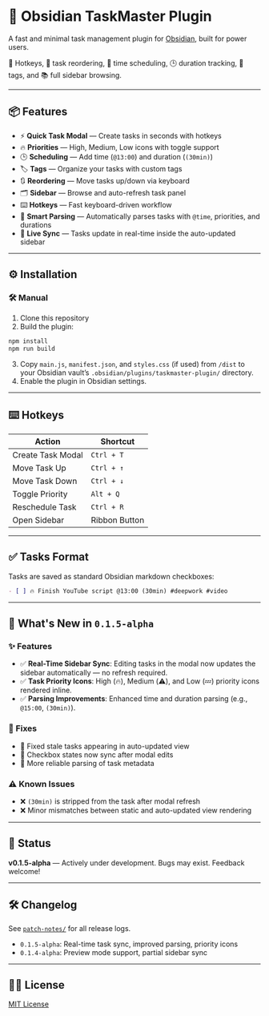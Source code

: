 # 🧠 Obsidian TaskMaster Plugin

A fast and minimal task management plugin for [Obsidian](https://obsidian.md), built for power users.

🚀 Hotkeys, 🔼 task reordering, 🔔 time scheduling, 🕒 duration tracking, 🔖 tags, and 📚 full sidebar browsing.

---

## 📦 Features

* ⚡ **Quick Task Modal** — Create tasks in seconds with hotkeys
* 🔥 **Priorities** — High, Medium, Low icons with toggle support
* 🕒 **Scheduling** — Add time (`@13:00`) and duration (`(30min)`)
* 🏷️ **Tags** — Organize your tasks with custom tags
* 🔃 **Reordering** — Move tasks up/down via keyboard
* 🗂️ **Sidebar** — Browse and auto-refresh task panel
* ⌨️ **Hotkeys** — Fast keyboard-driven workflow
* 🧠 **Smart Parsing** — Automatically parses tasks with `@time`, priorities, and durations
* 🔄 **Live Sync** — Tasks update in real-time inside the auto-updated sidebar

---

## ⚙️ Installation

### 🛠 Manual

1. Clone this repository
2. Build the plugin:

```bash
npm install
npm run build
```

3. Copy `main.js`, `manifest.json`, and `styles.css` (if used) from `/dist` to your Obsidian vault’s `.obsidian/plugins/taskmaster-plugin/` directory.
4. Enable the plugin in Obsidian settings.

---

## ⌨️ Hotkeys

| Action            | Shortcut      |
| ----------------- | ------------- |
| Create Task Modal | `Ctrl + T`    |
| Move Task Up      | `Ctrl + ↑`    |
| Move Task Down    | `Ctrl + ↓`    |
| Toggle Priority   | `Alt + Q`     |
| Reschedule Task   | `Ctrl + R`    |
| Open Sidebar      | Ribbon Button |

---

## ✅ Tasks Format

Tasks are saved as standard Obsidian markdown checkboxes:

```md
- [ ] 🔥 Finish YouTube script @13:00 (30min) #deepwork #video
```

---

## 🚀 What's New in `0.1.5-alpha`

### ✨ Features

* ✅ **Real-Time Sidebar Sync**: Editing tasks in the modal now updates the sidebar automatically — no refresh required.
* ✅ **Task Priority Icons**: High (🔥), Medium (⚠️), and Low (💤) priority icons rendered inline.
* ✅ **Parsing Improvements**: Enhanced time and duration parsing (e.g., `@15:00`, `(30min)`).

### 🐞 Fixes

* 🧼 Fixed stale tasks appearing in auto-updated view
* 🔄 Checkbox states now sync after modal edits
* 🧠 More reliable parsing of task metadata

### ⚠️ Known Issues

* ❌ `(30min)` is stripped from the task after modal refresh
* ❌ Minor mismatches between static and auto-updated view rendering

---

## 🧪 Status

**v0.1.5-alpha** — Actively under development. Bugs may exist. Feedback welcome!

---

## 🛠️ Changelog

See [`patch-notes/`](./patch-notes) for all release logs.

* `0.1.5-alpha`: Real-time task sync, improved parsing, priority icons
* `0.1.4-alpha`: Preview mode support, partial sidebar sync

---

## 🧑‍💻 License

[MIT License](LICENSE)


